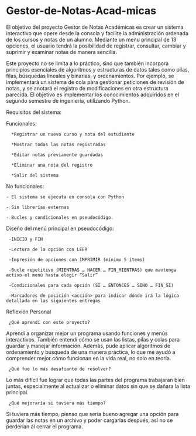 # Gestor-de-Notas-Acad-micas
El objetivo del proyecto Gestor de Notas Académicas es crear un sistema interactivo que opere desde la consola y facilite la administración ordenada de los cursos y notas de un alumno. Mediante un menu principal de 13 opciones, el usuario tendrá la posibilidad de registrar, consultar, cambiar y suprimir y examinar notas de manera sencilla.

Este proyecto no se limita a lo práctico, sino que también incorpora principios esenciales de algoritmos y estructuras de datos tales como pilas, filas, búsquedas lineales y binarias, y ordenamientos. Por ejemplo, se implementará un sistema de cola para gestionar peticiones de revisión de notas, y se anotará el registro de modificaciones en otra estructura parecida. El objetivo es implementar  los conocimientos adquiridos en el segundo semestre de ingeniería, utilizando Python. 

Requisitos del sistema: 

Funcionales: 

      *Registrar un nuevo curso y nota del estudiante
   
      *Mostrar todas las notas registradas
   
      *Editar notas previamente guardadas
   
      *Eliminar una nota del registro
   
      *Salir del sistema
   

No funcionales: 

    - El sistema se ejecuta en consola con Python
    
    - Sin librerías externas
    
    - Bucles y condicionales en pseudocódigo.

Diseño del menú principal en pseudocódigo:

     -INICIO y FIN

     -Lectura de la opción con LEER

     -Impresión de opciones con IMPRIMIR (mínimo 5 ítems)

     -Bucle repetitivo (MIENTRAS … HACER … FIN_MIENTRAS) que mantenga activo el menú hasta elegir “Salir”

     -Condicionales para cada opción (SI … ENTONCES … SINO … FIN_SI)

     -Marcadores de posición <acción> para indicar dónde irá la lógica detallada en las siguientes entregas

Reflexión Personal

     ¿Qué aprendí con este proyecto?

Aprendí a organizar mejor un programa usando funciones y menús interactivos. También entendí cómo se usan las listas, pilas y colas para guardar y manejar información. Además, pude aplicar algoritmos de ordenamiento y búsqueda de una manera práctica, lo que me ayudó a comprender mejor cómo funcionan en la vida real, no solo en teoría.

     ¿Qué fue lo más desafiante de resolver?

Lo más difícil fue lograr que todas las partes del programa trabajaran bien juntas, especialmente al actualizar o eliminar datos sin que se dañara la lista principal. 

     ¿Qué mejoraría si tuviera más tiempo?

Si tuviera más tiempo, pienso que sería bueno agregar una opción para guardar las notas en un archivo y poder cargarlas después, así no se perderían al cerrar el programa. 

